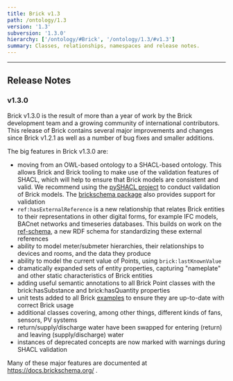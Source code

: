 ```yaml
---
title: Brick v1.3
path: /ontology/1.3
version: '1.3'
subversion: '1.3.0'
hierarchy: ['/ontology/#Brick', '/ontology/1.3/#v1.3']
summary: Classes, relationships, namespaces and release notes.
---
```

---

## Release Notes

### v1.3.0

Brick v1.3.0 is the result of more than a year of work by the Brick development team and a growing community of international contributors. This release of Brick contains several major improvements and changes since Brick v1.2.1 as well as a number of bug fixes and smaller additions.

The big features in Brick v1.3.0 are:
- moving from an OWL-based ontology to a SHACL-based ontology. This allows Brick and Brick tooling to make use of the validation features of SHACL, which will help to ensure that Brick models are consistent and valid. We recommend using the [pySHACL project](https://pypi.org/project/pyshacl) to conduct validation of Brick models. The [brickschema package](https://brickschema.readthedocs.io/en/latest/) also provides support for validation
- `ref:hasExternalReference` is a new relationship that relates Brick entities to their representations in other digital forms, for example IFC models, BACnet networks and timeseries databases. This builds on work on the [ref-schema](https://github.com/gtfierro/ref-schema), a new RDF schema for standardizing these external references
- ability to model meter/submeter hierarchies, their relationships to devices and rooms, and the data they produce
- ability to model the current value of Points, using `brick:lastKnownValue`
- dramatically expanded sets of entity properties, capturing "nameplate" and other static characteristics of Brick entities
- adding useful semantic annotations to all Brick Point classes with the brick:hasSubstance and brick:hasQuantity properties
- unit tests added to all Brick [examples](https://github.com/BrickSchema/Brick/tree/master/examples) to ensure they are up-to-date with correct Brick usage
- additional classes covering, among other things, different kinds of fans, sensors, PV systems
- return/supply/discharge water have been swapped for entering (return) and leaving (supply/discharge) water
- instances of deprecated concepts are now marked with warnings during SHACL validation

Many of these major features are documented at https://docs.brickschema.org/ .
